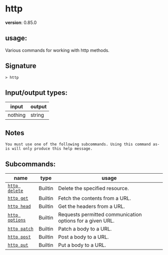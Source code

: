 # http

**version**: 0.85.0

## **usage**:

Various commands for working with http methods.

## Signature

`> http `

## Input/output types:

| input   | output |
| ------- | ------ |
| nothing | string |

## Notes

```text
You must use one of the following subcommands. Using this command as-is will only produce this help message.
```

## Subcommands:

| name                                             | type    | usage                                                     |
| ------------------------------------------------ | ------- | --------------------------------------------------------- |
| [`http delete`](/commands/docs/http_delete.md)   | Builtin | Delete the specified resource.                            |
| [`http get`](/commands/docs/http_get.md)         | Builtin | Fetch the contents from a URL.                            |
| [`http head`](/commands/docs/http_head.md)       | Builtin | Get the headers from a URL.                               |
| [`http options`](/commands/docs/http_options.md) | Builtin | Requests permitted communication options for a given URL. |
| [`http patch`](/commands/docs/http_patch.md)     | Builtin | Patch a body to a URL.                                    |
| [`http post`](/commands/docs/http_post.md)       | Builtin | Post a body to a URL.                                     |
| [`http put`](/commands/docs/http_put.md)         | Builtin | Put a body to a URL.                                      |
